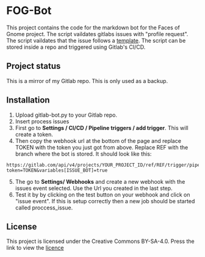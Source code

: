  # FOG-Bot
This project contains the code for the markdown bot for the Faces of Gnome project. The script vaildates gitlabs issues with "profile request". The script vaildates that the issue follows a [template](https://gitlab.gnome.org/Teams/Engagement/websites/people-of-gnome/-/blob/master/_data/member-template.yml). The script can be stored inside a repo and triggered using Gitlab's CI/CD.

## Project status
This is a mirror of my Gitlab repo. This is only used as a backup.

## Installation
1. Upload gitlab-bot.py to your Gitlab repo.
2. Insert process issues 
3. First go to <b>Settings / CI/CD / Pipeline triggers / add trigger</b>. This will create a token.
4. Then copy the webhook url at the bottom of the page and replace TOKEN with the token you just got from above. Replace REF with the branch where the bot is stored. It should look like this:
```
https://gitlab.com/api/v4/projects/YOUR_PROJECT_ID/ref/REF/trigger/pipeline?token=TOKEN&variables[ISSUE_BOT]=true
```
5. The go to <b>Settings/ Webhooks</b> and create a new webhook with the issues event selected. Use the Url you created in the last step.
6. Test it by by clicking on the test button on your webhook and click on "issue event". If this is setup correctly then a new job should be started called proccess_issue.

## License
This project is licensed under the Creative Commons BY-SA-4.0. Press the link to view the [licence](https://github.com/PanicAtTheKernal/fog-bot/blob/main/LICENCE)
